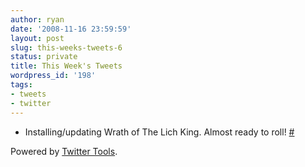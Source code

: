 ```yaml
---
author: ryan
date: '2008-11-16 23:59:59'
layout: post
slug: this-weeks-tweets-6
status: private
title: This Week's Tweets
wordpress_id: '198'
tags:
- tweets
- twitter
---
```


-   Installing/updating Wrath of The Lich King. Almost ready to roll!
    [\#](http://twitter.com/ryagas/statuses/1003582557)

Powered by [Twitter Tools](http://alexking.org/projects/wordpress).
